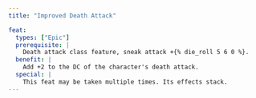 ```yaml
---
title: "Improved Death Attack"

feat:
  types: ["Epic"]
  prerequisite: |
    Death attack class feature, sneak attack +{% die_roll 5 6 0 %}.
  benefit: |
    Add +2 to the DC of the character's death attack.
  special: |
    This feat may be taken multiple times. Its effects stack.
---
```


